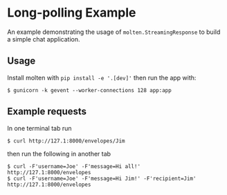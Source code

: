 # Long-polling Example

An example demonstrating the usage of `molten.StreamingResponse` to
build a simple chat application.

## Usage

Install molten with `pip install -e '.[dev]'` then run the app with:

    $ gunicorn -k gevent --worker-connections 128 app:app

## Example requests

In one terminal tab run

    $ curl http://127.1:8000/envelopes/Jim

then run the following in another tab

    $ curl -F'username=Joe' -F'message=Hi all!' http://127.1:8000/envelopes
    $ curl -F'username=Joe' -F'message=Hi Jim!' -F'recipient=Jim' http://127.1:8000/envelopes
